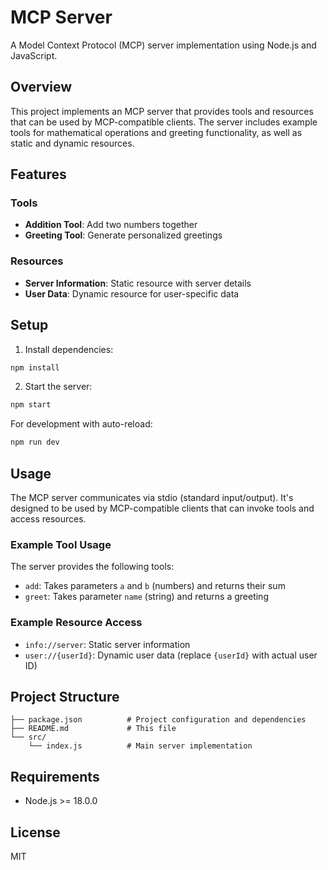# MCP Server

A Model Context Protocol (MCP) server implementation using Node.js and JavaScript.

## Overview

This project implements an MCP server that provides tools and resources that can be used by MCP-compatible clients. The server includes example tools for mathematical operations and greeting functionality, as well as static and dynamic resources.

## Features

### Tools

- **Addition Tool**: Add two numbers together
- **Greeting Tool**: Generate personalized greetings

### Resources

- **Server Information**: Static resource with server details
- **User Data**: Dynamic resource for user-specific data

## Setup

1. Install dependencies:

```bash
npm install
```

2. Start the server:

```bash
npm start
```

For development with auto-reload:

```bash
npm run dev
```

## Usage

The MCP server communicates via stdio (standard input/output). It's designed to be used by MCP-compatible clients that can invoke tools and access resources.

### Example Tool Usage

The server provides the following tools:

- `add`: Takes parameters `a` and `b` (numbers) and returns their sum
- `greet`: Takes parameter `name` (string) and returns a greeting

### Example Resource Access

- `info://server`: Static server information
- `user://{userId}`: Dynamic user data (replace `{userId}` with actual user ID)

## Project Structure

```
├── package.json          # Project configuration and dependencies
├── README.md             # This file
└── src/
    └── index.js          # Main server implementation
```

## Requirements

- Node.js >= 18.0.0

## License

MIT
